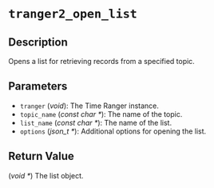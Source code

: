 # `tranger2_open_list`

## Description
Opens a list for retrieving records from a specified topic.

## Parameters
- `tranger` (*void*): The Time Ranger instance.
- `topic_name` (*const char \**): The name of the topic.
- `list_name` (*const char \**): The name of the list.
- `options` (*json_t \**): Additional options for opening the list.

## Return Value
(*void \**) The list object.
